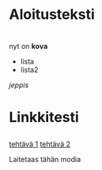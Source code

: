 # Aloitusteksti <h1>

nyt on **kova**

* lista
* lista2

_jeppis_

# Linkkitesti <h2>

[tehtävä 1](laskarit/viikko1/gitlog.txt)
[tehtävä 2](laskarit/viikko1/komentorivi.txt)

Laitetaas tähän modia



